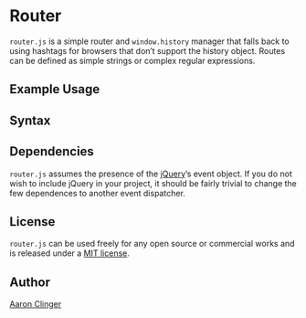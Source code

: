 # Router

`router.js` is a simple router and `window.history` manager that falls back to using hashtags for browsers that don’t support the history object. Routes can be defined as simple strings or complex regular expressions.


## Example Usage

## Syntax

## Dependencies

`router.js` assumes the presence of the [jQuery](http://jquery.com)’s event object. If you do not wish to include jQuery in your project, it should be fairly trivial to change the few dependences to another event dispatcher.


## License

`router.js` can be used freely for any open source or commercial works and is released under a [MIT license](http://en.wikipedia.org/wiki/MIT_License).


## Author

[Aaron Clinger](http://aaronclinger.com)